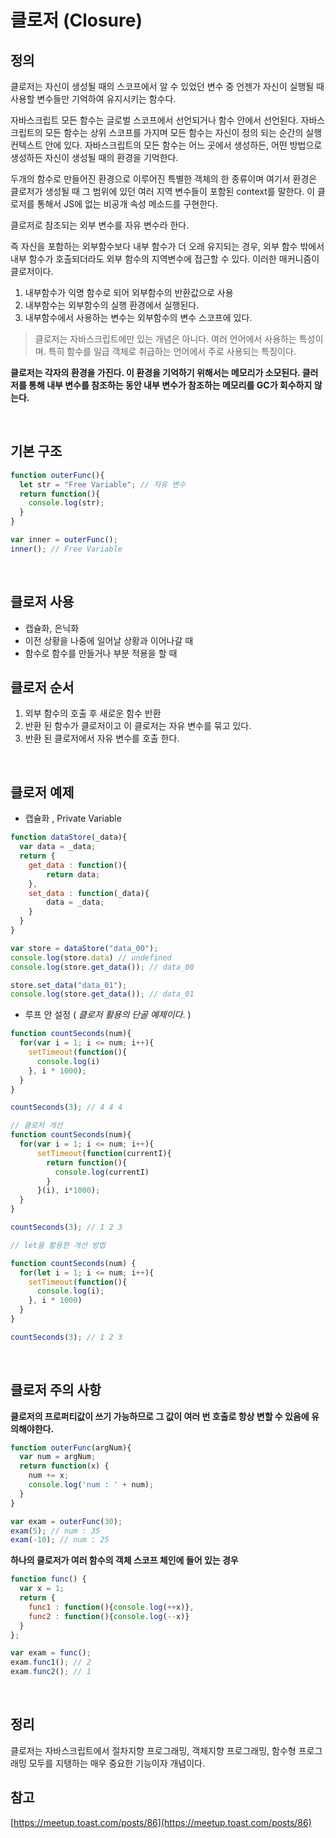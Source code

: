 # 클로저 (Closure)

## 정의

클로저는 자신이 생성될 때의 스코프에서 알 수 있었던 변수 중 언젠가 자신이 실행될 때 사용할 변수들만 기억하여 유지시키는 함수다.

자바스크립트 모든 함수는 글로벌 스코프에서 선언되거나 함수 안에서 선언된다. 자바스크립트의 모든 함수는 상위 스코프를 가지며 모든 함수는 자신이 정의 되는 순간의 실행 컨텍스트 안에 있다. 자바스크립트의 모든 함수는 어느 곳에서 생성하든, 어떤 방법으로 생성하든 자신이 생성될 때의 환경을 기억한다.

두개의 함수로 만들어진 환경으로 이루어진 특별한 객체의 한 종류이며 여기서 환경은 클로저가 생성될 때 그 범위에 있던 여러 지역 변수들이 포함된 context를 말한다. 이 클로저를 통해서 JS에 없는 비공개 속성 메소드를 구현한다.

클로저로 참조되는 외부 변수를 자유 변수라 한다.

즉 자신을 포함하는 외부함수보다 내부 함수가 더 오래 유지되는 경우, 외부 함수 밖에서 내부 함수가 호출되더라도 외부 함수의 지역변수에 접근할 수 있다. 이러한 매커니즘이 클로저이다.


1. 내부함수가 익명 함수로 되어 외부함수의 반환값으로 사용
2. 내부함수는 외부함수의 실행 환경에서 실행된다.
3. 내부함수에서 사용하는 변수는 외부함수의 변수 스코프에 있다.

> 클로저는 자바스크립트에만 있는 개념은 아니다. 여러 언어에서 사용하는 특성이며. 특히 함수를 일급 객체로 취급하는 언어에서 주로 사용되는 특징이다.

**클로저는 각자의 환경을 가진다. 이 환경을 기억하기 위해서는 메모리가 소모된다. 클러저를 통해 내부 변수를 참조하는 동안 내부 변수가 참조하는 메모리를 GC가 회수하지 않는다.**

<br/>

## 기본 구조

```javascript
function outerFunc(){
  let str = "Free Variable"; // 자유 변수
  return function(){
    console.log(str);
  }  
}

var inner = outerFunc();
inner(); // Free Variable
```
<br/>

## 클로저 사용 

- 캡슐화, 은닉화
- 이전 상황을 나중에 일어날 상황과 이어나갈 때
- 함수로 함수를 만들거나 부분 적용을 할 때

## 클로저 순서

1. 외부 함수의 호출 후 새로운 함수 반환
2. 반환 된 함수가 클로저이고 이 클로저는 자유 변수를 묶고 있다.
3. 반환 된 클로저에서 자유 변수를 호출 한다.

<br/>

## 클로저 예제

- 캡슐화 , Private Variable

``` javascript
function dataStore(_data){
  var data = _data;
  return {
    get_data : function(){
        return data;
    },
    set_data : function(_data){
        data = _data;
    }
  }  
}

var store = dataStore("data_00");
console.log(store.data) // undefined
console.log(store.get_data()); // data_00

store.set_data("data_01");
console.log(store.get_data()); // data_01
```

- 루프 안 설정 ( *클로저 활용의 단골 예제이다*. ) 

```javascript
function countSeconds(num){
  for(var i = 1; i <= num; i++){
    setTimeout(function(){
      console.log(i)
    }, i * 1000);
  }
}

countSeconds(3); // 4 4 4

// 클로저 개선
function countSeconds(num){
  for(var i = 1; i <= num; i++){
      setTimeout(function(currentI){
        return function(){ 
          console.log(currentI)
        }
      }(i), i*1000);
  }
}

countSeconds(3); // 1 2 3

// let을 활용한 개선 방법

function countSeconds(num) {
  for(let i = 1; i <= num; i++){
    setTimeout(function(){
      console.log(i);
    }, i * 1000)
  }
}

countSeconds(3); // 1 2 3
```

<br/>

## 클로저 주의 사항

**클로저의 프로퍼티값이 쓰기 가능하므로 그 값이 여러 번 호출로 항상 변할 수 있음에 유의해야한다.**

```javascript
function outerFunc(argNum){
  var num = argNum;
  return function(x) {
    num += x;
    console.log('num : ' + num);
  }
}

var exam = outerFunc(30);
exam(5); // num : 35
exam(-10); // num : 25
```

**하나의 클로저가 여러 함수의 객체 스코프 체인에 들어 있는 경우**

```javascript
function func() {
  var x = 1;
  return {
    func1 : function(){console.log(++x)},
    func2 : function(){console.log(--x)}
  }
};

var exam = func();
exam.func1(); // 2
exam.func2(); // 1
```

<br/>

## 정리

클로저는 자바스크립트에서 절차지향 프로그래밍, 객체지향 프로그래밍, 함수형 프로그래밍 모두를 지탱하는 매우 중요한 기능이자 개념이다.


## 참고

[https://meetup.toast.com/posts/86](https://meetup.toast.com/posts/86)
